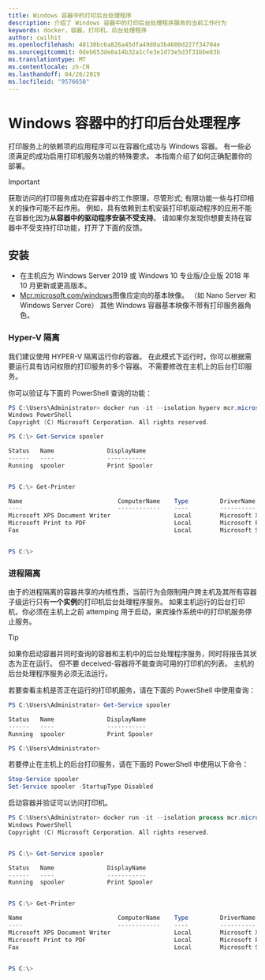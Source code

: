 ```yaml
---
title: Windows 容器中的打印后台处理程序
description: 介绍了 Windows 容器中的打印后台处理程序服务的当前工作行为
keywords: docker，容器，打印机，后台处理程序
author: cwilhit
ms.openlocfilehash: 48130bc6a826a45dfa49d0a3b4600d227f34704e
ms.sourcegitcommit: 0deb653de8a14b32a1cfe3e1d73e5d3f31bbe83b
ms.translationtype: MT
ms.contentlocale: zh-CN
ms.lasthandoff: 04/26/2019
ms.locfileid: "9576658"
---
```

# <a name="print-spooler-in-windows-containers"></a>Windows 容器中的打印后台处理程序

打印服务上的依赖项的应用程序可以在容器化成功与 Windows 容器。 有一些必须满足的成功启用打印机服务功能的特殊要求。 本指南介绍了如何正确配置你的部署。

> [!IMPORTANT]
> 获取访问的打印服务成功在容器中的工作原理，尽管形式; 有限功能一些与打印相关的操作可能不起作用。 例如，具有依赖到主机安装打印机驱动程序的应用不能在容器化因为**从容器中的驱动程序安装不受支持**。 请如果你发现你想要支持在容器中不受支持打印功能，打开了下面的反馈。

## <a name="setup"></a>安装

* 在主机应为 Windows Server 2019 或 Windows 10 专业版/企业版 2018 年 10 月更新或更高版本。
* [Mcr.microsoft.com/windows](https://hub.docker.com/_/microsoft-windowsfamily-windows)图像应定向的基本映像。 （如 Nano Server 和 Windows Server Core） 其他 Windows 容器基本映像不带有打印服务器角色。

### <a name="hyper-v-isolation"></a>Hyper-V 隔离

我们建议使用 HYPER-V 隔离运行你的容器。 在此模式下运行时，你可以根据需要运行具有访问权限的打印服务的多个容器。 不需要修改在主机上的后台打印服务。

你可以验证与下面的 PowerShell 查询的功能：

```PowerShell
PS C:\Users\Administrator> docker run -it --isolation hyperv mcr.microsoft.com/windows:1809 powershell.exe
Windows PowerShell
Copyright (C) Microsoft Corporation. All rights reserved.

PS C:\> Get-Service spooler

Status   Name               DisplayName
------   ----               -----------
Running  spooler            Print Spooler


PS C:\> Get-Printer

Name                           ComputerName    Type         DriverName                PortName        Shared   Published
----                           ------------    ----         ----------                --------        ------   --------
Microsoft XPS Document Writer                  Local        Microsoft XPS Document... PORTPROMPT:     False    False
Microsoft Print to PDF                         Local        Microsoft Print To PDF    PORTPROMPT:     False    False
Fax                                            Local        Microsoft Shared Fax D... SHRFAX:         False    False


PS C:\>
```

### <a name="process-isolation"></a>进程隔离

由于的进程隔离的容器共享的内核性质，当前行为会限制用户跨主机及其所有容器子级运行只有**一个实例**的打印机后台处理程序服务。 如果主机运行的后台打印机，你必须在主机上之前 attemping 用于启动，来宾操作系统中的打印机服务停止服务。

> [!TIP]
> 如果你启动容器并同时查询的容器和主机中的后台处理程序服务，同时将报告其状态为正在运行。 但不要 deceived-容器将不能查询可用的打印机的列表。 主机的后台处理程序服务必须无法运行。 

若要查看主机是否正在运行的打印机服务，请在下面的 PowerShell 中使用查询：

```PowerShell
PS C:\Users\Administrator> Get-Service spooler

Status   Name               DisplayName
------   ----               -----------
Running  spooler            Print Spooler

PS C:\Users\Administrator>
```

若要停止在主机上的后台打印服务，请在下面的 PowerShell 中使用以下命令：

```PowerShell
Stop-Service spooler
Set-Service spooler -StartupType Disabled
```

启动容器并验证可以访问打印机。

```PowerShell
PS C:\Users\Administrator> docker run -it --isolation process mcr.microsoft.com/windows:1809 powershell.exe
Windows PowerShell
Copyright (C) Microsoft Corporation. All rights reserved.


PS C:\> Get-Service spooler

Status   Name               DisplayName
------   ----               -----------
Running  spooler            Print Spooler


PS C:\> Get-Printer

Name                           ComputerName    Type         DriverName                PortName        Shared   Published
----                           ------------    ----         ----------                --------        ------   --------
Microsoft XPS Document Writer                  Local        Microsoft XPS Document... PORTPROMPT:     False    False
Microsoft Print to PDF                         Local        Microsoft Print To PDF    PORTPROMPT:     False    False
Fax                                            Local        Microsoft Shared Fax D... SHRFAX:         False    False


PS C:\>
```